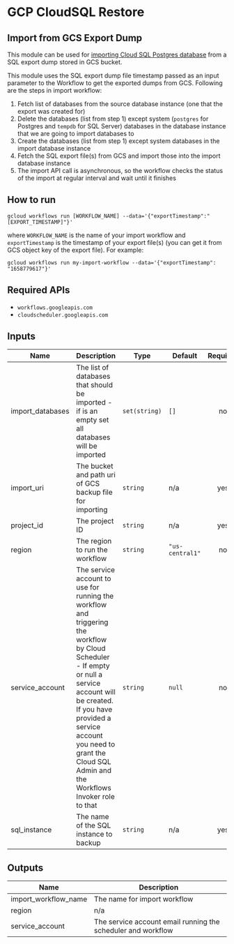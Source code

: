# GCP CloudSQL Restore

## Import from GCS Export Dump

This module can be used for [importing Cloud SQL Postgres database](https://cloud.google.com/sql/docs/postgres/import-export/import-export-sql) from a SQL export dump stored in GCS bucket.

This module uses the SQL export dump file timestamp passed as an input parameter to the Workflow to get the exported dumps from GCS. Following are the steps in import workflow:

1. Fetch list of databases from the source database instance (one that the export was created for)
2. Delete the databases (list from step 1) except system (`postgres` for Postgres and `tempdb` for SQL Server) databases in the database instance that we are going to import databases to
3. Create the databases (list from step 1) except system databases in the import database instance
4. Fetch the SQL export file(s) from GCS and import those into the import database instance
5. The import API call is asynchronous, so the workflow checks the status of the import at regular interval and wait until it finishes

## How to run

```
gcloud workflows run [WORKFLOW_NAME] --data='{"exportTimestamp":"[EXPORT_TIMESTAMP]"}'
```

where `WORKFLOW_NAME` is the name of your import workflow and `exportTimestamp` is the timestamp of your export file(s) (you can get it from GCS object key of the export file). For example:

```
gcloud workflows run my-import-workflow --data='{"exportTimestamp": "1658779617"}'
```

## Required APIs

- `workflows.googleapis.com`
- `cloudscheduler.googleapis.com`

<!-- BEGINNING OF PRE-COMMIT-TERRAFORM DOCS HOOK -->
## Inputs

| Name | Description | Type | Default | Required |
|------|-------------|------|---------|:--------:|
| import\_databases | The list of databases that should be imported - if is an empty set all databases will be imported | `set(string)` | `[]` | no |
| import\_uri | The bucket and path uri of GCS backup file for importing | `string` | n/a | yes |
| project\_id | The project ID | `string` | n/a | yes |
| region | The region to run the workflow | `string` | `"us-central1"` | no |
| service\_account | The service account to use for running the workflow and triggering the workflow by Cloud Scheduler - If empty or null a service account will be created. If you have provided a service account you need to grant the Cloud SQL Admin and the Workflows Invoker role to that | `string` | `null` | no |
| sql\_instance | The name of the SQL instance to backup | `string` | n/a | yes |

## Outputs

| Name | Description |
|------|-------------|
| import\_workflow\_name | The name for import workflow |
| region | n/a |
| service\_account | The service account email running the scheduler and workflow |

<!-- END OF PRE-COMMIT-TERRAFORM DOCS HOOK -->
